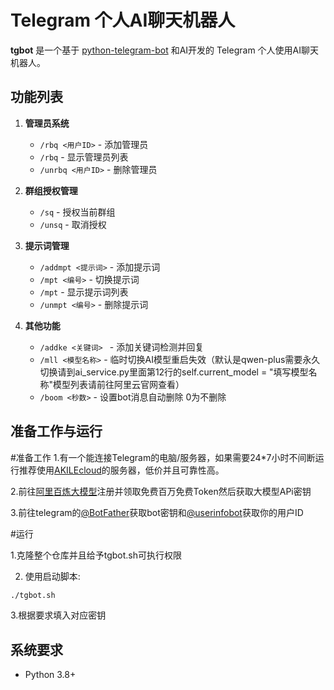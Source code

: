 # Telegram 个人AI聊天机器人
**tgbot** 是一个基于 [python-telegram-bot](https://github.com/python-telegram-bot/python-telegram-bot) 和AI开发的 Telegram 个人使用AI聊天机器人。
## 功能列表

1. **管理员系统**
   - `/rbq <用户ID>` - 添加管理员
   - `/rbq` - 显示管理员列表
   - `/unrbq <用户ID>` - 删除管理员

2. **群组授权管理**
   - `/sq` - 授权当前群组
   - `/unsq` - 取消授权

3. **提示词管理**
   - `/addmpt <提示词>` - 添加提示词
   - `/mpt <编号>` - 切换提示词
   - `/mpt` - 显示提示词列表
   - `/unmpt <编号>` - 删除提示词

4. **其他功能**
   - `/addke <关键词> ` - 添加关键词检测并回复
   - `/mll <模型名称>` - 临时切换AI模型重启失效（默认是qwen-plus需要永久切换请到ai_service.py里面第12行的self.current_model = "填写模型名称"模型列表请前往阿里云官网查看）
   - `/boom <秒数>` - 设置bot消息自动删除 0为不删除
     
## 准备工作与运行
#准备工作
1.有一个能连接Telegram的电脑/服务器，如果需要24*7小时不间断运行推荐使用[AKILEcloud](https://akile.io/register?aff_code=f26ab36b-ff75-4ed4-82cc-cb5d5b81ec6a)的服务器，低价并且可靠性高。

2.前往[阿里百炼大模型](https://dashi.aliyun.com/activity/ydsbl?userCode=1bdcekfy&clubBiz=subTask..12101003..10239..)注册并领取免费百万免费Token然后获取大模型APi密钥

3.前往telegram的[@BotFather](https://t.me/@BotFather)获取bot密钥和[@userinfobot](https://t.me/@userinfobot)获取你的用户ID
 
#运行

1.克隆整个仓库并且给予tgbot.sh可执行权限

2. 使用启动脚本:
```bash
./tgbot.sh
```
3.根据要求填入对应密钥

## 系统要求
- Python 3.8+
